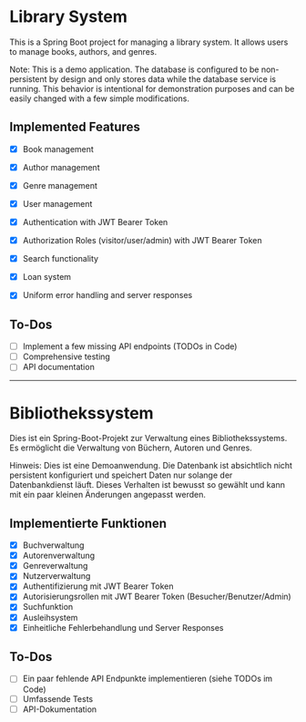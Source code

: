 # Library System

This is a Spring Boot project for managing a library system. It allows users to manage books, authors, and genres.

Note: This is a demo application. The database is configured to be non-persistent by design and only stores data while the database service is running.
This behavior is intentional for demonstration purposes and can be easily changed with a few simple modifications.

## Implemented Features

- [x] Book management
- [x] Author management
- [x] Genre management
- [x] User management
- [x] Authentication with JWT Bearer Token
- [x] Authorization Roles (visitor/user/admin) with JWT Bearer Token
- [x] Search functionality
- [x] Loan system
- [x] Uniform error handling and server responses


## To-Dos

- [ ] Implement a few missing API endpoints (TODOs in Code)
- [ ] Comprehensive testing
- [ ] API documentation

---

# Bibliothekssystem

Dies ist ein Spring-Boot-Projekt zur Verwaltung eines Bibliothekssystems. Es ermöglicht die Verwaltung von Büchern, Autoren und Genres.

Hinweis: Dies ist eine Demoanwendung. Die Datenbank ist absichtlich nicht persistent konfiguriert und speichert Daten nur solange der Datenbankdienst läuft.
Dieses Verhalten ist bewusst so gewählt und kann mit ein paar kleinen Änderungen angepasst werden.

## Implementierte Funktionen

- [x] Buchverwaltung 
- [x] Autorenverwaltung
- [x] Genreverwaltung
- [x] Nutzerverwaltung 
- [x] Authentifizierung mit JWT Bearer Token
- [x] Autorisierungsrollen mit JWT Bearer Token (Besucher/Benutzer/Admin)
- [x] Suchfunktion
- [x] Ausleihsystem
- [x] Einheitliche Fehlerbehandlung und Server Responses

## To-Dos

- [ ] Ein paar fehlende API Endpunkte implementieren (siehe TODOs im Code)
- [ ] Umfassende Tests
- [ ] API-Dokumentation
